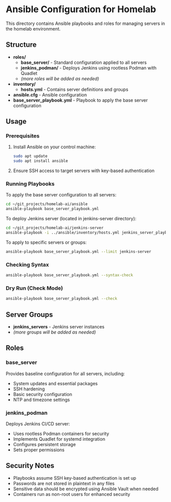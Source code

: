 # Ansible Configuration for Homelab

This directory contains Ansible playbooks and roles for managing servers in the homelab environment.

## Structure

- **roles/**
  - **base_server/** - Standard configuration applied to all servers
  - **jenkins_podman/** - Deploys Jenkins using rootless Podman with Quadlet
  - _(more roles will be added as needed)_
- **inventory/** 
  - **hosts.yml** - Contains server definitions and groups
- **ansible.cfg** - Ansible configuration
- **base_server_playbook.yml** - Playbook to apply the base server configuration

## Usage

### Prerequisites

1. Install Ansible on your control machine:
   ```bash
   sudo apt update
   sudo apt install ansible
   ```

2. Ensure SSH access to target servers with key-based authentication

### Running Playbooks

To apply the base server configuration to all servers:

```bash
cd ~/git_projects/homelab-ai/ansible
ansible-playbook base_server_playbook.yml
```

To deploy Jenkins server (located in jenkins-server directory):

```bash
cd ~/git_projects/homelab-ai/jenkins-server
ansible-playbook -i ../ansible/inventory/hosts.yml jenkins_server_playbook.yml
```

To apply to specific servers or groups:

```bash
ansible-playbook base_server_playbook.yml --limit jenkins-server
```

### Checking Syntax

```bash
ansible-playbook base_server_playbook.yml --syntax-check
```

### Dry Run (Check Mode)

```bash
ansible-playbook base_server_playbook.yml --check
```

## Server Groups

- **jenkins_servers** - Jenkins server instances
- _(more groups will be added as needed)_

## Roles

### base_server

Provides baseline configuration for all servers, including:
- System updates and essential packages
- SSH hardening
- Basic security configuration
- NTP and timezone settings

### jenkins_podman

Deploys Jenkins CI/CD server:
- Uses rootless Podman containers for security
- Implements Quadlet for systemd integration
- Configures persistent storage
- Sets proper permissions

## Security Notes

- Playbooks assume SSH key-based authentication is set up
- Passwords are not stored in plaintext in any files
- Sensitive data should be encrypted using Ansible Vault when needed
- Containers run as non-root users for enhanced security 